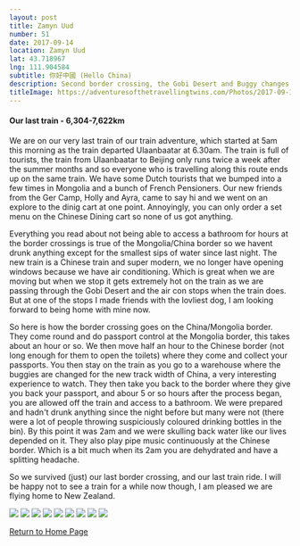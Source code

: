 ```yaml
---
layout: post
title: Zamyn Uud
number: 51
date: 2017-09-14
location: Zamyn Uud
lat: 43.718967
lng: 111.904584
subtitle: 你好中國 (Hello China)
description: Second border crossing, the Gobi Desert and Buggy changes. 
titleImage: https://adventuresofthetravellingtwins.com/Photos/2017-09-14-ZamynUud/cover-min.JPG
---
```


<h4>Our last train - 6,304-7,622km</h4>

We are on our very last train of our train adventure, which started at 5am this morning as the train departed Ulaanbaatar at 6.30am. The train is full of tourists, the train from Ulaanbaatar to Beijing only runs twice a week after the summer months and so everyone who is travelling along this route ends up on the same train. We have some Dutch tourists that we bumped into a few times in Mongolia and a bunch of French Pensioners. 
Our new friends from the Ger Camp, Holly and Ayra, came to say hi and we went on an explore to the dinig cart at one point. Annoyingly, you can only order a set menu on the Chinese Dining cart so none of us got anything.

Everything you read about not being able to access a bathroom for hours at the border crossings is true of the Mongolia/China border so we havent drunk anything except for the smallest sips of water since last night. 
The new train is a Chinese train and super modern, we no longer have opening windows because we have air conditioning. Which is great when we are moving but when we stop it gets extremely hot on the train as we are passing through the Gobi Desert and the air con stops when the train does. But at one of the stops I made friends with the lovliest dog, I am looking forward to being home with mine now. 

So here is how the border crossing goes on the China/Mongolia border. 
They come round and do passport control at the Mongolia border, this takes about an hour or so. 
We then move half an hour to the Chinese border (not long enough for them to open the toilets) where they come and collect your passports.
You then stay on the train as you go to a warehouse where the buggies are changed for the new track width of China, a very interesting experience to watch. 
They then take you back to the border where they give you back your passport, and abour 5 or so hours after the process began, you are allowed off the train and access to a bathroom. 
We were prepared and hadn't drunk anything since the night before but many were not (there were a lot of people throwing suspiciously coloured drinking bottles in the bin). 
By this point it was 2am and we were skulling back water like our lives depended on it. They also play pipe music continuously at the Chinese border. Which is a bit much when its 2am you are dehydrated and have a splitting headache.

So we survived (just) our last border crossing, and our last train ride. I will be happy not to see a train for a while now though, I am pleased we are flying home to New Zealand. 

<img src="https://adventuresofthetravellingtwins.com/Photos/2017-09-14-ZamynUud/day11-min.JPG" class="image1">
<img src="https://adventuresofthetravellingtwins.com/Photos/2017-09-14-ZamynUud/day12-min.JPG" class="image1">
<img src="https://adventuresofthetravellingtwins.com/Photos/2017-09-14-ZamynUud/day13-min.JPG" class="image1">
<img src="https://adventuresofthetravellingtwins.com/Photos/2017-09-14-ZamynUud/day14-min.JPG" class="image1">
<img src="https://adventuresofthetravellingtwins.com/Photos/2017-09-14-ZamynUud/day15-min.JPG" class="image1">
<img src="https://adventuresofthetravellingtwins.com/Photos/2017-09-14-ZamynUud/day16-min.JPG" class="image1">
<img src="https://adventuresofthetravellingtwins.com/Photos/2017-09-14-ZamynUud/day17-min.JPG" class="image1">
<img src="https://adventuresofthetravellingtwins.com/Photos/2017-09-14-ZamynUud/day18-min.JPG" class="image1">
<img src="https://adventuresofthetravellingtwins.com/Photos/2017-09-14-ZamynUud/day19-min.JPG" class="image1">

<a href="https://adventuresofthetravellingtwins.com/">Return to Home Page</a>
